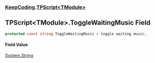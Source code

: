 ### [KeepCoding](KeepCoding.md 'KeepCoding').[TPScript&lt;TModule&gt;](KeepCoding_TPScript_TModule_.md 'KeepCoding.TPScript&lt;TModule&gt;')
## TPScript&lt;TModule&gt;.ToggleWaitingMusic Field
```csharp
protected const string ToggleWaitingMusic = toggle waiting music;
```
#### Field Value
[System.String](https://docs.microsoft.com/en-us/dotnet/api/System.String 'System.String')
